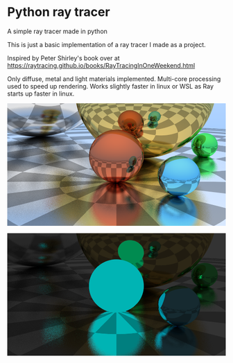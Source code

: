 # Python ray tracer
A simple ray tracer made in python 

This is just a basic implementation of a ray tracer I made as a project.

Inspired by Peter Shirley's book over at https://raytracing.github.io/books/RayTracingInOneWeekend.html

Only diffuse, metal and light materials implemented. Multi-core processing used to speed up rendering.
Works slightly faster in linux or WSL as Ray starts up faster in linux.

![Images](/images/rt_img3.png?raw=true "Some ray traced balls")

![Images](/images/rt_img2.png?raw=true "Some ray traced balls, but in the dark")

